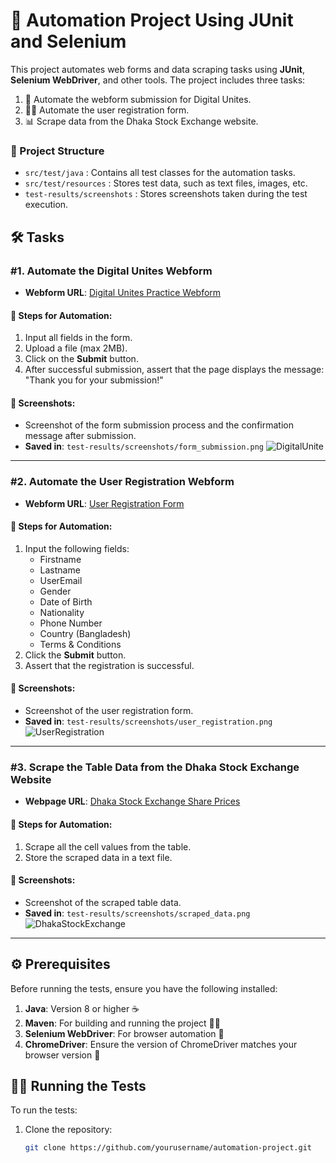 # 🚀 Automation Project Using JUnit and Selenium

This project automates web forms and data scraping tasks using **JUnit**, **Selenium WebDriver**, and other tools. The project includes three tasks:

1. 📝 Automate the webform submission for Digital Unites.
2. 🧑‍💻 Automate the user registration form.
3. 📊 Scrape data from the Dhaka Stock Exchange website.

### 📂 Project Structure

- `src/test/java` : Contains all test classes for the automation tasks.
- `src/test/resources` : Stores test data, such as text files, images, etc.
- `test-results/screenshots` : Stores screenshots taken during the test execution.

## 🛠️ Tasks

### #1. Automate the Digital Unites Webform
- **Webform URL**: [Digital Unites Practice Webform](https://www.digitalunite.com/practice-webform-learners)
  
#### 📝 Steps for Automation:
1. Input all fields in the form.
2. Upload a file (max 2MB).
3. Click on the **Submit** button.
4. After successful submission, assert that the page displays the message: "Thank you for your submission!"

#### 📸 Screenshots:
- Screenshot of the form submission process and the confirmation message after submission.
- **Saved in**: `test-results/screenshots/form_submission.png`
![DigitalUnite](https://github.com/user-attachments/assets/e1c6c6a7-186f-4d53-8ae1-86f4c3f3227f)

---

### #2. Automate the User Registration Webform
- **Webform URL**: [User Registration Form](https://demo.wpeverest.com/user-registration/guest-registration-form/)
  
#### 📝 Steps for Automation:
1. Input the following fields:
   - Firstname
   - Lastname
   - UserEmail
   - Gender
   - Date of Birth
   - Nationality
   - Phone Number
   - Country (Bangladesh)
   - Terms & Conditions
2. Click the **Submit** button.
3. Assert that the registration is successful.

#### 📸 Screenshots:
- Screenshot of the user registration form.
- **Saved in**: `test-results/screenshots/user_registration.png`
![UserRegistration](https://github.com/user-attachments/assets/e6bab85e-dc71-466f-9a80-ffe115fee017)

---

### #3. Scrape the Table Data from the Dhaka Stock Exchange Website
- **Webpage URL**: [Dhaka Stock Exchange Share Prices](https://dsebd.org/latest_share_price_scroll_by_value.php)
  
#### 📝 Steps for Automation:
1. Scrape all the cell values from the table.
2. Store the scraped data in a text file.

#### 📸 Screenshots:
- Screenshot of the scraped table data.
- **Saved in**: `test-results/screenshots/scraped_data.png`
![DhakaStockExchange](https://github.com/user-attachments/assets/b9e7c4c3-3dd5-4ef6-829d-b82107524295)

---

## ⚙️ Prerequisites

Before running the tests, ensure you have the following installed:

1. **Java**: Version 8 or higher ☕
2. **Maven**: For building and running the project 🧑‍💻
3. **Selenium WebDriver**: For browser automation 🧳
4. **ChromeDriver**: Ensure the version of ChromeDriver matches your browser version 🔧

## 🏃‍♂️ Running the Tests

To run the tests:

1. Clone the repository:
   ```bash
   git clone https://github.com/yourusername/automation-project.git
